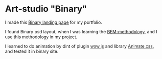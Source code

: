 # Art-studio "Binary"

I made this [Binary landing page](https://dimariabovol.github.io/binary.github.io/) for my portfolio.

I found Binary psd layout, when I was learning the [BEM-methodology](https://en.bem.info/methodology/), and I use this methodology in my project.

I learned to do animation by dint of plugin [wow.js](https://wowjs.uk/) and library [Animate.css](https://animate.style/), and tested it in binary site.